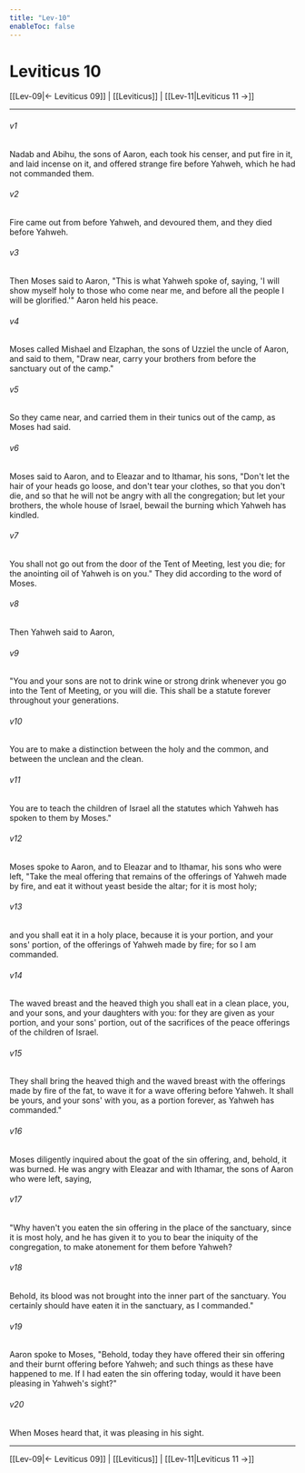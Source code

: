```yaml
---
title: "Lev-10"
enableToc: false
---
```

# Leviticus 10

[[Lev-09|← Leviticus 09]] | [[Leviticus]] | [[Lev-11|Leviticus 11 →]]
***



###### v1 
Nadab and Abihu, the sons of Aaron, each took his censer, and put fire in it, and laid incense on it, and offered strange fire before Yahweh, which he had not commanded them. 

###### v2 
Fire came out from before Yahweh, and devoured them, and they died before Yahweh. 

###### v3 
Then Moses said to Aaron, "This is what Yahweh spoke of, saying, 'I will show myself holy to those who come near me, and before all the people I will be glorified.'" Aaron held his peace. 

###### v4 
Moses called Mishael and Elzaphan, the sons of Uzziel the uncle of Aaron, and said to them, "Draw near, carry your brothers from before the sanctuary out of the camp." 

###### v5 
So they came near, and carried them in their tunics out of the camp, as Moses had said. 

###### v6 
Moses said to Aaron, and to Eleazar and to Ithamar, his sons, "Don't let the hair of your heads go loose, and don't tear your clothes, so that you don't die, and so that he will not be angry with all the congregation; but let your brothers, the whole house of Israel, bewail the burning which Yahweh has kindled. 

###### v7 
You shall not go out from the door of the Tent of Meeting, lest you die; for the anointing oil of Yahweh is on you." They did according to the word of Moses. 

###### v8 
Then Yahweh said to Aaron, 

###### v9 
"You and your sons are not to drink wine or strong drink whenever you go into the Tent of Meeting, or you will die. This shall be a statute forever throughout your generations. 

###### v10 
You are to make a distinction between the holy and the common, and between the unclean and the clean. 

###### v11 
You are to teach the children of Israel all the statutes which Yahweh has spoken to them by Moses." 

###### v12 
Moses spoke to Aaron, and to Eleazar and to Ithamar, his sons who were left, "Take the meal offering that remains of the offerings of Yahweh made by fire, and eat it without yeast beside the altar; for it is most holy; 

###### v13 
and you shall eat it in a holy place, because it is your portion, and your sons' portion, of the offerings of Yahweh made by fire; for so I am commanded. 

###### v14 
The waved breast and the heaved thigh you shall eat in a clean place, you, and your sons, and your daughters with you: for they are given as your portion, and your sons' portion, out of the sacrifices of the peace offerings of the children of Israel. 

###### v15 
They shall bring the heaved thigh and the waved breast with the offerings made by fire of the fat, to wave it for a wave offering before Yahweh. It shall be yours, and your sons' with you, as a portion forever, as Yahweh has commanded." 

###### v16 
Moses diligently inquired about the goat of the sin offering, and, behold, it was burned. He was angry with Eleazar and with Ithamar, the sons of Aaron who were left, saying, 

###### v17 
"Why haven't you eaten the sin offering in the place of the sanctuary, since it is most holy, and he has given it to you to bear the iniquity of the congregation, to make atonement for them before Yahweh? 

###### v18 
Behold, its blood was not brought into the inner part of the sanctuary. You certainly should have eaten it in the sanctuary, as I commanded." 

###### v19 
Aaron spoke to Moses, "Behold, today they have offered their sin offering and their burnt offering before Yahweh; and such things as these have happened to me. If I had eaten the sin offering today, would it have been pleasing in Yahweh's sight?" 

###### v20 
When Moses heard that, it was pleasing in his sight.

***
[[Lev-09|← Leviticus 09]] | [[Leviticus]] | [[Lev-11|Leviticus 11 →]]

